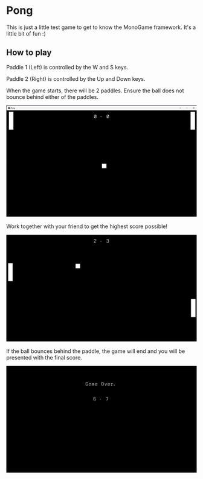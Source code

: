 # Pong
This is just a little test game to get to know the MonoGame framework. It's a little bit of fun :)

## How to play
Paddle 1 (Left) is controlled by the W and S keys.

Paddle 2 (Right) is controlled by the Up and Down keys.

When the game starts, there will be 2 paddles. Ensure the ball does not bounce behind either of the paddles.

![StartingScreenshot](./Screenshots/Starting.png)

Work together with your friend to get the highest score possible!

![GameplayScreenshot](./Screenshots/Gameplay.png)

If the ball bounces behind the paddle, the game will end and you will be presented with the final score.

![GameOverScreenshot](./Screenshots/GameOver.png)